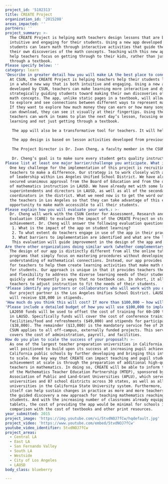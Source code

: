 ```yaml
---
project_id: '5102313'
title: CREATE Project
organization_id: '2015208'
areas_impacted: ''
partners: ''
project_summary: >-
  The CREATE Project is helping math teachers design lessons that are both
  intuitive and engaging for their students. Using a new app developed at CSUN,
  students can learn math through interactive activities that guide them toward
  their own discoveries of the math concepts. Teaching with this new app will
  help teachers focus on getting through to their kids, rather than just get
  through a textbook.
Please specify below: ''
category: learn
'Describe in greater detail how you will make LA the best place to connect:': >-
  At CSUN, the CREATE Project is helping teachers help their students learn math
  in a whole new way that is both intuitive and engaging. Using a new app
  developed by CSUN, teachers can make learning more interactive and dynamic by
  strategically guiding students toward making their own discoveries of various
  math concepts. The app, unlike static pages in a textbook, will allow students
  to explore and see connections between different ways to represent math ideas.
  If they want to explore how much money they can earn or how many songs they
  can download, they can see it visually at their fingertips. Using the app,
  teachers can work in teams to plan the next day’s lesson, focusing on student
  learning and not just getting through a textbook.
   
   The app will also be a transformative tool for teachers. It will help them design and implement lesson activities that focus on exploring the relationships between various representations of math concepts and real-world applications. Teachers will be able to work collaboratively to ensure students understand by creating lessons that meet the learning needs of all their students.
   
   The app design is based on lesson activities developed from previously funded work, which has led to significantly higher student scores on state test scores in mathematics. These students were from low-income, primarily Hispanic communities in Los Angeles. With the app as an additional resource, the Project Director expects students will post even higher standardized test scores in math.
   
   The Project Director is Dr. Ivan Cheng, a faculty member in the CSUN Michael D. Eisner College of Education. Over the past 5 years, he was awarded grants from both the State of California Department of Education and the U.S. Department of Education to support teachers in making math accessible for all students.
   
   Dr. Cheng’s goal is to make sure every student gets quality instruction in math and that every teacher is supported in providing quality instruction for their students. Funding is needed to provide training to help more teachers get through to their students.
Please list at least one major barrier/challenge you anticipate. What is your strategy for overcoming these obstacles?: >-
  One key challenge for the implementation of this project is recruiting enough
  teachers to make a difference. Our strategy is to work closely with all levels
  of leadership within Los Angeles Unified School District. We have already
  secured unanimous approval from the Board of Education and from the directors
  of mathematics instruction in LAUSD. We have already met with some local
  superintendents and directors in LAUSD, as well as all of the secondary math
  coordinators in the district. What we need now is to get the word out to all
  the teachers in Los Angeles so that they can take advantage of this exciting
  opportunity to make math accessible to all their students.
Please explain how you will evaluate your work.: >-
  Dr. Cheng will work with the CSUN Center for Assessment, Research and
  Evaluation (CARE) to evaluate the impact of the CREATE Project on student
  achievement. Dr. Cheng will answer the following evaluation questions: 
   1. What is the impact of the app on student learning?
   2. To what extent do teachers engage in use of the app in their practice during the year?
   3. What barriers to implementation are identified and what are the lessons learned?
   This evaluation will guide improvement in the design of the app and in the training provided for the teachers. It will also provide important data to improve math education across the nation.
Are there other organizations doing similar work (whether complementary or competitive)? What is unique about your proposed approach?: >-
  The design of our app is distinctly different from all the online tutorial
  programs that simply focus on mastering procedures without developing an
  understanding of mathematical connections. Instead, our app provides a tool
  for teachers to help them create learning activities that make math make sense
  for students. Our approach is unique in that it provides teachers the power
  and flexibility to address the diverse learning needs of their students
  quickly and frequently in ways that no textbook can. In short, it allows
  teachers to adjust instruction to fit the needs of their students.
'Please identify any partners or collaborators who will work with you on this project. How much of the $100,000 grant award will each partner receive?': >-
  Our project partner is the Los Angeles Unifies School District. LAUSD teachers
  will receive $38,000 in stipends.
'How much do you think this will cost? If more than $100,000 – how will you cover the additional costs?': 'The total cost of the project is $100,000.'
'Please include a detailed budget of how you will use $100,000 to implement this project.': >-
  LA2050 funds will be used to offset the cost of training for 60–100 teachers
  in LAUSD. Specifically funds will cover the cost of conference training
  facilities/food and refreshments ($49,000) and stipends for participants
  ($38,000). The remainder ($13,000) is the mandatory service fee of 26% that
  CSUN applies to all off-campus, externally funded projects. This service fee
  covers the cost of administration, payroll, and facilities.
How do you plan to scale the success of your proposal?: >-
  As one of the largest teacher preparation universities in California, CSUN is
  well positioned to build upon its success at increasing pupil achievement in
  California public schools by further developing and bringing this intervention
  to scale. One key way that CREATE can impact teaching and pupil student
  achievement at scale is through the preparation of additional high-quality
  teachers in mathematics. In doing so, CREATE will be able to inform the work
  of the Mathematics Teacher Education Partnership (MTEP), sponsored by the
  Association of Public and Land-Grant Universities (APLU), which serves 69
  universities and 87 school districts across 30 states, as well as all 23
  universities in the California State University system. Furthermore, the app
  itself can help sustain changes in practice as more and more teachers embrace
  the guided discovery a new approach for teaching mathematics reaching their
  students. And with the increasing number of classrooms already equipped with
  tablets, the cost of providing the app would be minimal for schools in
  comparison with the cost of textbooks and other print resources.
year_submitted: 2015
project_image: 'https://img.youtube.com/vi/5tvdNOJ7fCw/hqdefault.jpg'
project_video: 'https://www.youtube.com/embed/5tvdNOJ7fCw'
youtube_video_identifier: 5tvdNOJ7fCw
project_areas:
  - Central LA
  - East LA
  - San Fernando Valley
  - South LA
  - Westside
  - City of Los Angeles
  - LAUSD
body_class: blueberry

---
```

